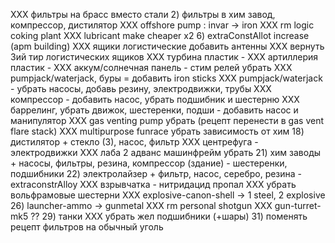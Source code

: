 XXX фильтры на брасс вместо стали
2) фильтры в хим завод, компрессор, дистилятор
XXX offshore pump : invar -> iron
XXX rm logic coking plant
XXX lubricant make cheaper x2
6) extraConstAllot increase (apm building)
XXX ящики логистические добавить антенны
XXX вернуть 3ий тир логистических ящиков
XXX турбина пластик -
XXX артиллерия пластик -
XXX аккум/солнечная панель - стим релей убрать
XXX pumpjack/waterjack, буры = добавить iron sticks
XXX pumpjack/waterjack - убрать насосы, добавь резину, электродвижки, трубы
XXX компрессор - добавить насос, убрать подшибник и шестерню
XXX баррелинг, убрать движок, шестеренки, подши - добавить насос и манипулятор
XXX gas venting pump убрать (рецепт перенести в gas vent flare stack)
XXX multipurpose funrace  убрать зависимость от хим
18) дистилятор + стекло (3), насос, фильтр
XXX центрефуга - электродвижки
XXX лаба 2 адванс машинфрейм убрать
21) хим заводы + насосы, фильтры, резина, компрессор (здание) - шестеренки, подшибники
22) электролайзер + фильтр, насос, серебро, резина - extraconstrAlloy
XXX взрывчатка - нитридацид пропал
XXX убрать вольфрамовые шестерни
XXX explosive-canon-shell -> 1 steel, 2 explosive
26) launcher-ammo -> gunmetal
XXX rm personal shotgun
XXX gun-turret-mk5 ??
29) танки
XXX убрать жел подшибники (+шары)
31) поменять рецепт фильтров на обычный уголь